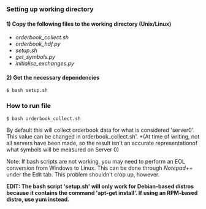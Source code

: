 ### Setting up working directory
#### 1) Copy the following files to the working directory (Unix/Linux)
- *orderbook_collect.sh*
- *orderbook_hdf.py*
- *setup.sh*  
- *get_symbols.py*
- *initialise_exchanges.py*

#### 2) Get the necessary dependencies
`$ bash setup.sh`  

### How to run file
`$ bash orderbook_collect.sh`

By default this will collect orderbook data for what is considered 'server0'. This value can be changed in orderbook_collect.sh'. 
*(At time of writing, not all servers have been made, so the result isn't an accurate representationof what symbols will be measured on Server 0)

Note: If bash scripts are not working, you may need to perform an EOL conversion from Windows to Linux. This can be done through *Notepad++* under the Edit tab. This problem shouldn't crop up, however.

**EDIT: The bash script 'setup.sh' will only work for Debian-based distros because it contains the command 'apt-get install'. If using an RPM-based distro, use yum instead.**
